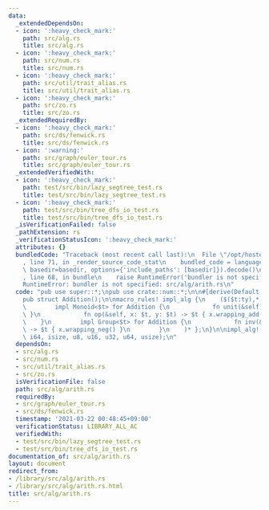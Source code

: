 ```yaml
---
data:
  _extendedDependsOn:
  - icon: ':heavy_check_mark:'
    path: src/alg.rs
    title: src/alg.rs
  - icon: ':heavy_check_mark:'
    path: src/num.rs
    title: src/num.rs
  - icon: ':heavy_check_mark:'
    path: src/util/trait_alias.rs
    title: src/util/trait_alias.rs
  - icon: ':heavy_check_mark:'
    path: src/zo.rs
    title: src/zo.rs
  _extendedRequiredBy:
  - icon: ':heavy_check_mark:'
    path: src/ds/fenwick.rs
    title: src/ds/fenwick.rs
  - icon: ':warning:'
    path: src/graph/euler_tour.rs
    title: src/graph/euler_tour.rs
  _extendedVerifiedWith:
  - icon: ':heavy_check_mark:'
    path: test/src/bin/lazy_segtree_test.rs
    title: test/src/bin/lazy_segtree_test.rs
  - icon: ':heavy_check_mark:'
    path: test/src/bin/tree_dfs_io_test.rs
    title: test/src/bin/tree_dfs_io_test.rs
  _isVerificationFailed: false
  _pathExtension: rs
  _verificationStatusIcon: ':heavy_check_mark:'
  attributes: {}
  bundledCode: "Traceback (most recent call last):\n  File \"/opt/hostedtoolcache/Python/3.9.2/x64/lib/python3.9/site-packages/onlinejudge_verify/documentation/build.py\"\
    , line 71, in _render_source_code_stat\n    bundled_code = language.bundle(stat.path,\
    \ basedir=basedir, options={'include_paths': [basedir]}).decode()\n  File \"/opt/hostedtoolcache/Python/3.9.2/x64/lib/python3.9/site-packages/onlinejudge_verify/languages/user_defined.py\"\
    , line 68, in bundle\n    raise RuntimeError('bundler is not specified: {}'.format(path.as_posix()))\n\
    RuntimeError: bundler is not specified: src/alg/arith.rs\n"
  code: "pub use super::*;\npub use crate::num::*;\n\n#[derive(Default, Clone, Copy)]\n\
    pub struct Addition();\n\nmacro_rules! impl_alg {\n    ($($t:ty),*) => { $(\n\
    \        impl Monoid<$t> for Addition {\n            fn unit(&self) -> $t { 0\
    \ }\n            fn op(&self, x: $t, y: $t) -> $t { x.wrapping_add(y) }\n    \
    \    }\n        impl Group<$t> for Addition {\n            fn inv(&self, x: $t)\
    \ -> $t { x.wrapping_neg() }\n        }\n    )* };\n}\n\nimpl_alg!(i8, i16, i32,\
    \ i64, isize, u8, u16, u32, u64, usize);\n"
  dependsOn:
  - src/alg.rs
  - src/num.rs
  - src/util/trait_alias.rs
  - src/zo.rs
  isVerificationFile: false
  path: src/alg/arith.rs
  requiredBy:
  - src/graph/euler_tour.rs
  - src/ds/fenwick.rs
  timestamp: '2021-03-22 00:48:45+09:00'
  verificationStatus: LIBRARY_ALL_AC
  verifiedWith:
  - test/src/bin/lazy_segtree_test.rs
  - test/src/bin/tree_dfs_io_test.rs
documentation_of: src/alg/arith.rs
layout: document
redirect_from:
- /library/src/alg/arith.rs
- /library/src/alg/arith.rs.html
title: src/alg/arith.rs
---
```

